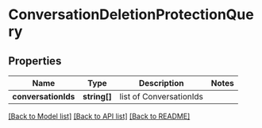# ConversationDeletionProtectionQuery

## Properties
Name | Type | Description | Notes
------------ | ------------- | ------------- | -------------
**conversationIds** | **string[]** | list of ConversationIds | 

[[Back to Model list]](../README.md#documentation-for-models) [[Back to API list]](../README.md#documentation-for-api-endpoints) [[Back to README]](../README.md)


